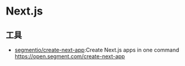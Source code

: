 # Next.js


## 工具

* [segmentio/create-next-app](https://github.com/segmentio/create-next-app):Create Next.js apps in one command https://open.segment.com/create-next-app
